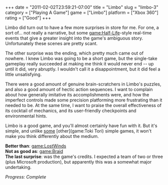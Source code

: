 +++
date = "2011-02-02T23:59:21-07:00"
title = "Limbo"
slug = "limbo-3"
category = ["Playing A Game"]
game = ["Limbo"]
platform = ["Xbox 360"]
rating = ["Good"]
+++

Limbo did turn out to have a few more surprises in store for me.  For one, a sort of... not really a narrative, but some <game:Half-Life>-style real-time events that give a greater insight into the game's ambiguous story.  Unfortunately these scenes are pretty scant.

The other surprise was the ending, which pretty much came out of nowhere.  I knew Limbo was going to be a short game, but the single-take gameplay really succeeded at making me think it would never end -- up until it did, very abruptly.  I wouldn't call it a disappointment, but it did feel a little unsatisfying.

There were a good amount of genuine brain-scratchers in Limbo's puzzles, and also a good amount of hectic action sequences.  I want to complain about how generally imitative its accomplishments were, and how the imperfect controls made some precision platforming more frustrating than it needed to be.  At the same time, I want to praise the overall effectiveness of its cocktail of mechanics, and its user-friendly checkpoints and environmental hints.

Limbo is a good game, and you'll almost certainly have fun with it.  But it's simple, and unlike [some](game:VVVVVV) [other](game:Toki Tori) simple games, it won't make you think differently about the medium.

<b>Better than</b>: <game:LostWinds>  
<b>Not as good as</b>: <game:Braid>  
<b>The last surprise</b>: was the game's credits.  I expected a team of two or three (plus Microsoft production), but apparently this was a somewhat major undertaking.

<i>Progress: Complete</i>